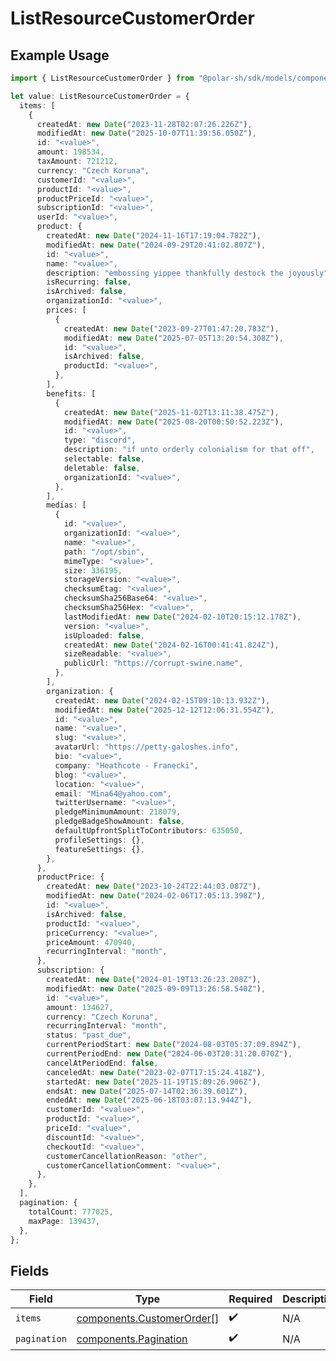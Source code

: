 # ListResourceCustomerOrder

## Example Usage

```typescript
import { ListResourceCustomerOrder } from "@polar-sh/sdk/models/components/listresourcecustomerorder.js";

let value: ListResourceCustomerOrder = {
  items: [
    {
      createdAt: new Date("2023-11-28T02:07:26.226Z"),
      modifiedAt: new Date("2025-10-07T11:39:56.050Z"),
      id: "<value>",
      amount: 198534,
      taxAmount: 721212,
      currency: "Czech Koruna",
      customerId: "<value>",
      productId: "<value>",
      productPriceId: "<value>",
      subscriptionId: "<value>",
      userId: "<value>",
      product: {
        createdAt: new Date("2024-11-16T17:19:04.782Z"),
        modifiedAt: new Date("2024-09-29T20:41:02.807Z"),
        id: "<value>",
        name: "<value>",
        description: "embossing yippee thankfully destock the joyously",
        isRecurring: false,
        isArchived: false,
        organizationId: "<value>",
        prices: [
          {
            createdAt: new Date("2023-09-27T01:47:20.783Z"),
            modifiedAt: new Date("2025-07-05T13:20:54.308Z"),
            id: "<value>",
            isArchived: false,
            productId: "<value>",
          },
        ],
        benefits: [
          {
            createdAt: new Date("2025-11-02T13:11:38.475Z"),
            modifiedAt: new Date("2025-08-20T00:50:52.223Z"),
            id: "<value>",
            type: "discord",
            description: "if unto orderly colonialism for that off",
            selectable: false,
            deletable: false,
            organizationId: "<value>",
          },
        ],
        medias: [
          {
            id: "<value>",
            organizationId: "<value>",
            name: "<value>",
            path: "/opt/sbin",
            mimeType: "<value>",
            size: 336195,
            storageVersion: "<value>",
            checksumEtag: "<value>",
            checksumSha256Base64: "<value>",
            checksumSha256Hex: "<value>",
            lastModifiedAt: new Date("2024-02-10T20:15:12.178Z"),
            version: "<value>",
            isUploaded: false,
            createdAt: new Date("2024-02-16T00:41:41.824Z"),
            sizeReadable: "<value>",
            publicUrl: "https://corrupt-swine.name",
          },
        ],
        organization: {
          createdAt: new Date("2024-02-15T09:10:13.932Z"),
          modifiedAt: new Date("2025-12-12T12:06:31.554Z"),
          id: "<value>",
          name: "<value>",
          slug: "<value>",
          avatarUrl: "https://petty-galoshes.info",
          bio: "<value>",
          company: "Heathcote - Franecki",
          blog: "<value>",
          location: "<value>",
          email: "Mina64@yahoo.com",
          twitterUsername: "<value>",
          pledgeMinimumAmount: 218079,
          pledgeBadgeShowAmount: false,
          defaultUpfrontSplitToContributors: 635050,
          profileSettings: {},
          featureSettings: {},
        },
      },
      productPrice: {
        createdAt: new Date("2023-10-24T22:44:03.087Z"),
        modifiedAt: new Date("2024-02-06T17:05:13.398Z"),
        id: "<value>",
        isArchived: false,
        productId: "<value>",
        priceCurrency: "<value>",
        priceAmount: 470940,
        recurringInterval: "month",
      },
      subscription: {
        createdAt: new Date("2024-01-19T13:26:23.208Z"),
        modifiedAt: new Date("2025-09-09T13:26:58.540Z"),
        id: "<value>",
        amount: 134627,
        currency: "Czech Koruna",
        recurringInterval: "month",
        status: "past_due",
        currentPeriodStart: new Date("2024-08-03T05:37:09.894Z"),
        currentPeriodEnd: new Date("2024-06-03T20:31:20.070Z"),
        cancelAtPeriodEnd: false,
        canceledAt: new Date("2023-02-07T17:15:24.418Z"),
        startedAt: new Date("2025-11-19T15:09:26.906Z"),
        endsAt: new Date("2025-07-14T02:36:39.601Z"),
        endedAt: new Date("2025-06-18T03:07:13.944Z"),
        customerId: "<value>",
        productId: "<value>",
        priceId: "<value>",
        discountId: "<value>",
        checkoutId: "<value>",
        customerCancellationReason: "other",
        customerCancellationComment: "<value>",
      },
    },
  ],
  pagination: {
    totalCount: 777025,
    maxPage: 139437,
  },
};
```

## Fields

| Field                                                                  | Type                                                                   | Required                                                               | Description                                                            |
| ---------------------------------------------------------------------- | ---------------------------------------------------------------------- | ---------------------------------------------------------------------- | ---------------------------------------------------------------------- |
| `items`                                                                | [components.CustomerOrder](../../models/components/customerorder.md)[] | :heavy_check_mark:                                                     | N/A                                                                    |
| `pagination`                                                           | [components.Pagination](../../models/components/pagination.md)         | :heavy_check_mark:                                                     | N/A                                                                    |